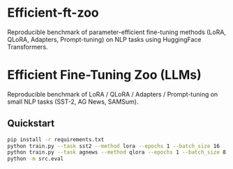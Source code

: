 # Efficient-ft-zoo
Reproducible benchmark of parameter-efficient fine-tuning methods (LoRA, QLoRA, Adapters, Prompt-tuning) on NLP tasks using HuggingFace Transformers.
# Efficient Fine-Tuning Zoo (LLMs)
Reproducible benchmark of LoRA / QLoRA / Adapters / Prompt-tuning on small NLP tasks (SST-2, AG News, SAMSum).

## Quickstart
```bash
pip install -r requirements.txt
python train.py --task sst2 --method lora --epochs 1 --batch_size 16
python train.py --task agnews --method qlora --epochs 1 --batch_size 8
python -m src.eval
